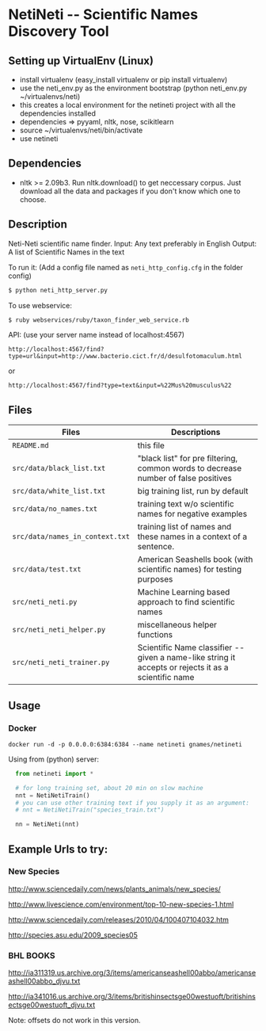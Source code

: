 NetiNeti -- Scientific Names Discovery Tool
===========================================

Setting up VirtualEnv (Linux)
-----------------------------

  * install virtualenv (easy_install virtualenv or pip install virtualenv)
  * use the neti_env.py as the environment bootstrap (python neti_env.py ~/virtualenvs/neti)
  * this creates a local environment for the netineti project with all the dependencies installed
  * dependencies => pyyaml, nltk, nose, scikitlearn
  * source ~/virtualenvs/neti/bin/activate
  * use netineti

Dependencies
------------

  * nltk >= 2.09b3. Run nltk.download() to get neccessary corpus.
  Just download all the data and packages if you don't know which one to choose.

Description
-----------

Neti-Neti scientific name finder.
Input: Any text preferably in English
Output: A list of Scientific Names in the text

To run it: (Add a config file named as `neti_http_config.cfg` in the folder config)

```bash
$ python neti_http_server.py
```

To use webservice:

```bash
$ ruby webservices/ruby/taxon_finder_web_service.rb
```

API:
(use your server name instead of localhost:4567)

    http://localhost:4567/find?type=url&input=http://www.bacterio.cict.fr/d/desulfotomaculum.html

or

    http://localhost:4567/find?type=text&input=%22Mus%20musculus%22

Files
-----

Files                           | Descriptions
--------------------------------|-------------------------------------------
`README.md`                     | this file
`src/data/black_list.txt`       | "black list" for pre filtering, common words to decrease number of false positives
`src/data/white_list.txt`       | big training list, run by default
`src/data/no_names.txt`         | training text w/o scientific names for negative examples
`src/data/names_in_context.txt` | training list of names and these names in a context of a sentence.
`src/data/test.txt`             | American Seashells book (with scientific names) for testing purposes
`src/neti_neti.py`              | Machine Learning based approach to find scientific names
`src/neti_neti_helper.py`       | miscellaneous helper functions
`src/neti_neti_trainer.py`      | Scientific Name classifier -- given a name-like string it accepts or rejects it as a scientific name


Usage
-----

### Docker

```
docker run -d -p 0.0.0.0:6384:6384 --name netineti gnames/netineti
```

Using from (python) server:

```python
  from netineti import *

  # for long training set, about 20 min on slow machine
  nnt = NetiNetiTrain()
  # you can use other training text if you supply it as an argument:
  # nnt = NetiNetiTrain("species_train.txt")

  nn = NetiNeti(nnt)
```

Example Urls to try:
--------------------

### New Species

http://www.sciencedaily.com/news/plants_animals/new_species/

http://www.livescience.com/environment/top-10-new-species-1.html

http://www.sciencedaily.com/releases/2010/04/100407104032.htm

http://species.asu.edu/2009_species05

### BHL BOOKS

http://ia311319.us.archive.org/3/items/americanseashell00abbo/americanseashell00abbo_djvu.txt

http://ia341016.us.archive.org/3/items/britishinsectsge00westuoft/britishinsectsge00westuoft_djvu.txt



Note: offsets do not work in this version.

